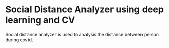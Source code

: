 # Social Distance Analyzer using deep learning and CV
Social distance analyzer is used to analysis the distance between person during covid.
